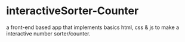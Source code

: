 # interactiveSorter-Counter
a front-end based app that implements basics html, css &amp; js to make a interactive number sorter/counter.
